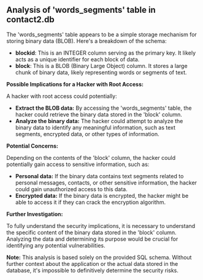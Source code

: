 ## Analysis of 'words_segments' table in contact2.db

The 'words_segments' table appears to be a simple storage mechanism for storing binary data (BLOB).  Here's a breakdown of the schema:

* **blockid**: This is an INTEGER column serving as the primary key. It likely acts as a unique identifier for each block of data.
* **block**: This is a BLOB (Binary Large Object) column.  It stores a large chunk of binary data, likely representing words or segments of text.

**Possible Implications for a Hacker with Root Access:**

A hacker with root access could potentially:

* **Extract the BLOB data:** By accessing the 'words_segments' table, the hacker could retrieve the binary data stored in the 'block' column.
* **Analyze the binary data:**  The hacker could attempt to analyze the binary data to identify any meaningful information, such as text segments, encrypted data, or other types of information. 

**Potential Concerns:**

Depending on the contents of the 'block' column, the hacker could potentially gain access to sensitive information, such as:

* **Personal data:**  If the binary data contains text segments related to personal messages, contacts, or other sensitive information, the hacker could gain unauthorized access to this data.
* **Encrypted data:**  If the binary data is encrypted, the hacker might be able to access it if they can crack the encryption algorithm. 

**Further Investigation:**

To fully understand the security implications, it is necessary to understand the specific content of the binary data stored in the 'block' column. Analyzing the data and determining its purpose would be crucial for identifying any potential vulnerabilities.

**Note:** This analysis is based solely on the provided SQL schema.  Without further context about the application or the actual data stored in the database, it's impossible to definitively determine the security risks. 
